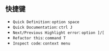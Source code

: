 ## 快捷键
* `Quick Definition`: `option space`
* `Quick Documentation`: `ctrl J`
* `Next/Previous Highlight error`: `option ]/[`
* `Refactor this`: `command T`
* `Inspect code`: `context menu`
